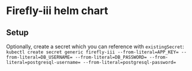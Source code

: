# Firefly-iii helm chart

## Setup
Optionally, create a secret which you can reference with `existingSecret`:
`kubectl create secret generic firefly-iii --from-literal=APP_KEY= --from-literal=DB_USERNAME= --from-literal=DB_PASSWORD= --from-literal=postgresql-username= --from-literal=postgresql-password=`
